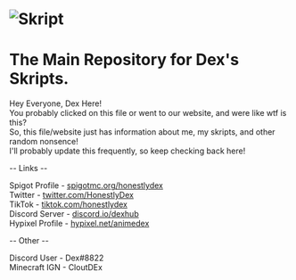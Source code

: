 # ![Skript](https://user-images.githubusercontent.com/82985536/122848687-13aff680-d2d8-11eb-97ba-ca006ea22073.png)
# The Main Repository for Dex's Skripts.

Hey Everyone, Dex Here!<br>
You probably clicked on this file or went to our website, and were like wtf is this?<br>
So, this file/website just has information about me, my skripts, and other random nonsence!<br>
I'll probably update this frequently, so keep checking back here!<br>

-- Links --

Spigot Profile - <a href="https://www.spigotmc.org/members/honestlydex.1235803/">spigotmc.org/honestlydex</a><br>
Twitter - <a href="https://twitter.com/HonestlyDex">twitter.com/HonestlyDex</a><br>
TikTok - <a href="https://tiktok.com/@honestlydex">tiktok.com/honestlydex</a><br>
Discord Server - <a href="https://discord.io/dexhub">discord.io/dexhub</a><br>
Hypixel Profile - <a href="https://hypixel.net/members/animedex.3772989/">hypixel.net/animedex</a><br>

-- Other --

Discord User - Dex#8822<br>
Minecraft IGN - CloutDEx<br>
